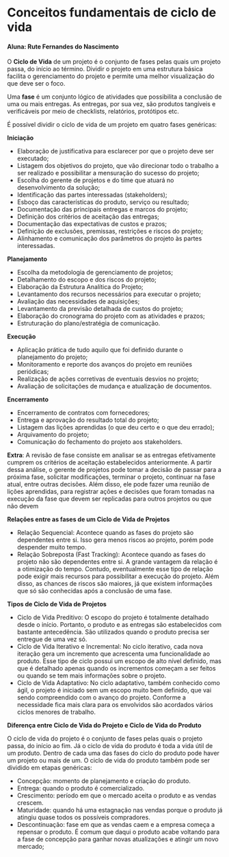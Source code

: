 # Conceitos fundamentais de ciclo de vida
#### Aluna: Rute Fernandes do Nascimento

O **Ciclo de Vida** de um projeto é o conjunto de fases pelas quais um projeto passa, do início ao término. Dividir o projeto em uma estrutura básica facilita o gerenciamento do projeto e permite uma melhor visualização do que deve ser o foco. 

Uma **fase** é um conjunto lógico de atividades que possibilita a conclusão de uma ou mais entregas. As entregas, por sua vez, são produtos tangíveis e verificáveis por meio de checklists, relatórios, protótipos etc.

É possível dividir o ciclo de vida de um projeto em quatro fases genéricas:

**Iniciação** 

* Elaboração de justificativa para esclarecer por que o projeto deve ser executado;
*	Listagem dos objetivos do projeto, que vão direcionar todo o trabalho a ser realizado e possibilitar a mensuração do sucesso do projeto;
*	Escolha do gerente de projetos e do time que atuará no desenvolvimento da solução;
*	Identificação das partes interessadas (stakeholders);
*	Esboço das características do produto, serviço ou resultado;
*	Documentação das principais entregas e marcos do projeto;
*	Definição dos critérios de aceitação das entregas;
*	Documentação das expectativas de custos e prazos;
*	Definição de exclusões, premissas, restrições e riscos do projeto;
*	Alinhamento e comunicação dos parâmetros do projeto às partes interessadas.

**Planejamento**

*	Escolha da metodologia de gerenciamento de projetos;
*	Detalhamento do escopo e dos riscos do projeto;
*	Elaboração da Estrutura Analítica do Projeto;
*	Levantamento dos recursos necessários para executar o projeto;
*	Avaliação das necessidades de aquisições;
*	Levantamento da previsão detalhada de custos do projeto;
*	Elaboração do cronograma do projeto com as atividades e prazos;
*	Estruturação do plano/estratégia de comunicação.

**Execução**

* Aplicação prática de tudo aquilo que foi definido durante o planejamento do projeto;
*	Monitoramento e reporte dos avanços do projeto em reuniões periódicas;
*	Realização de ações corretivas de eventuais desvios no projeto;
*	Avaliação de solicitações de mudança e atualização de documentos.

**Encerramento**

*	Encerramento de contratos com fornecedores;
*	Entrega e aprovação do resultado total do projeto;
*	Listagem das lições aprendidas (o que deu certo e o que deu errado);
*	Arquivamento do projeto;
*	Comunicação do fechamento do projeto aos stakeholders.

**Extra**: A revisão de fase consiste em analisar se as entregas efetivamente cumprem os critérios de aceitação estabelecidos anteriormente. A partir dessa análise, o gerente de projetos pode tomar a decisão de passar para a próxima fase, solicitar modificações, terminar o projeto, continuar na fase atual, entre outras decisões. Além disso, ele pode fazer uma reunião de lições aprendidas, para registrar ações e decisões que foram tomadas na execução da fase que devem ser replicadas para outros projetos ou que não devem

**Relações entre as fases de um Ciclo de Vida de Projetos**
* Relação Sequencial: Acontece quando as fases do projeto são dependentes entre si. Isso gera menos riscos ao projeto, porém pode despender muito tempo. 
* Relação Sobreposta (Fast Tracking): Acontece quando as fases do projeto não são dependentes entre si. A grande vantagem da relação é a otimização do tempo. Contudo, eventualmente esse tipo de relação pode exigir mais recursos para possibilitar a execução do projeto. Além disso, as chances de riscos são maiores, já que existem informações que só são conhecidas após a conclusão de uma fase.

**Tipos de Ciclo de Vida de Projetos**
* Ciclo de Vida Preditivo: O escopo do projeto é totalmente detalhado desde o início. Portanto, o produto e as entregas são estabelecidos com bastante antecedência. São utilizados quando o produto precisa ser entregue de uma vez só.
* Ciclo de Vida Iterativo e Incremental: No ciclo iterativo, cada nova iteração gera um incremento que acrescenta uma funcionalidade ao produto. Esse tipo de ciclo possui um escopo de alto nível definido, mas que é detalhado apenas quando os incrementos começam a ser feitos ou quando se tem mais informações sobre o projeto.
* Ciclo de Vida Adaptativo:  No ciclo adaptativo, também conhecido como ágil, o projeto é iniciado sem um escopo muito bem definido, que vai sendo compreendido com o avanço do projeto. Conforme a necessidade fica mais clara para os envolvidos são acordados vários ciclos menores de trabalho.

**Diferença entre Ciclo de Vida do Projeto e Ciclo de Vida do Produto**

O ciclo de vida do projeto é o conjunto de fases pelas quais o projeto passa, do início ao fim. Já o ciclo de vida do produto é toda a vida útil de um produto. Dentro de cada uma das fases do ciclo do produto pode haver um projeto ou mais de um. O ciclo de vida do produto também pode ser dividido em etapas genéricas: 
 
 - Concepção: momento de planejamento e criação do produto.
  - Entrega: quando o produto é comercializado.
  - Crescimento: período em que o mercado aceita o produto e as vendas crescem.
  - Maturidade: quando há uma estagnação nas vendas porque o produto já atingiu quase todos os possíveis compradores.
  - Descontinuação: fase em que as vendas caem e a empresa começa a repensar o produto. É comum que daqui o produto acabe voltando para a fase de concepção para ganhar novas atualizações e atingir um novo mercado;


